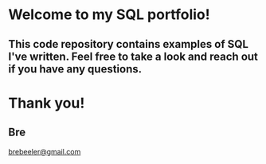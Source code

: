 
# Welcome to my SQL portfolio!

## This code repository contains examples of SQL I've written. Feel free to take a look and reach out if you have any questions.

# Thank you!
## Bre
brebeeler@gmail.com
